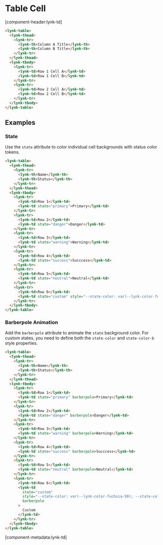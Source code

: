 # Table Cell

[component-header:lynk-td]

```html preview
<lynk-table>
  <lynk-thead>
    <lynk-tr>
      <lynk-th>Column A Title</lynk-th>
      <lynk-th>Column B Title</lynk-th>
    </lynk-tr>
  </lynk-thead>
  <lynk-tbody>
    <lynk-tr>
      <lynk-td>Row 1 Cell A</lynk-td>
      <lynk-td>Row 1 Cell B</lynk-td>
    </lynk-tr>
    <lynk-tr>
      <lynk-td>Row 2 Cell A</lynk-td>
      <lynk-td>Row 2 Cell B</lynk-td>
    </lynk-tr>
  </lynk-tbody>
</lynk-table>
```

## Examples

### State

Use the `state` attribute to color individual cell backgrounds with status color tokens.

```html preview
<lynk-table>
  <lynk-thead>
    <lynk-tr>
      <lynk-th>Name</lynk-th>
      <lynk-th>Status</lynk-th>
    </lynk-tr>
  </lynk-thead>
  <lynk-tbody>
    <lynk-tr>
      <lynk-td>Row 1</lynk-td>
      <lynk-td state="primary">Primary</lynk-td>
    </lynk-tr>
    <lynk-tr>
      <lynk-td>Row 2</lynk-td>
      <lynk-td state="danger">Danger</lynk-td>
    </lynk-tr>
    <lynk-tr>
      <lynk-td>Row 3</lynk-td>
      <lynk-td state="warning">Warning</lynk-td>
    </lynk-tr>
    <lynk-tr>
      <lynk-td>Row 4</lynk-td>
      <lynk-td state="success">Succcess</lynk-td>
    </lynk-tr>
    <lynk-tr>
      <lynk-td>Row 5</lynk-td>
      <lynk-td state="neutral">Neutral</lynk-td>
    </lynk-tr>
    <lynk-tr>
      <lynk-td>Row 6</lynk-td>
      <lynk-td state="custom" style="--state-color: var(--lynk-color-fuchsia-50);"> Custom </lynk-td>
    </lynk-tr>
  </lynk-tbody>
</lynk-table>
```

### Barberpole Animation

Add the `barberpole` attribute to animate the `state` background color. For custom states, you need to define both the `state-color` and `state-color-b` style properties.

```html preview
<lynk-table>
  <lynk-thead>
    <lynk-tr>
      <lynk-th>Name</lynk-th>
      <lynk-th>Status</lynk-th>
    </lynk-tr>
  </lynk-thead>
  <lynk-tbody>
    <lynk-tr>
      <lynk-td>Row 1</lynk-td>
      <lynk-td state="primary" barberpole>Primary</lynk-td>
    </lynk-tr>
    <lynk-tr>
      <lynk-td>Row 2</lynk-td>
      <lynk-td state="danger" barberpole>Danger</lynk-td>
    </lynk-tr>
    <lynk-tr>
      <lynk-td>Row 3</lynk-td>
      <lynk-td state="warning" barberpole>Warning</lynk-td>
    </lynk-tr>
    <lynk-tr>
      <lynk-td>Row 4</lynk-td>
      <lynk-td state="success" barberpole>Succcess</lynk-td>
    </lynk-tr>
    <lynk-tr>
      <lynk-td>Row 5</lynk-td>
      <lynk-td state="neutral" barberpole>Neutral</lynk-td>
    </lynk-tr>
    <lynk-tr>
      <lynk-td>Row 6</lynk-td>
      <lynk-td
        state="custom"
        style="--state-color: var(--lynk-color-fuchsia-50); --state-color-b: var(--lynk-color-fuchsia-100);"
        barberpole
      >
        Custom
      </lynk-td>
    </lynk-tr>
  </lynk-tbody>
</lynk-table>
```

[component-metadata:lynk-td]
